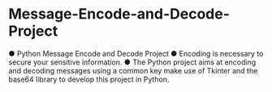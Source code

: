 # Message-Encode-and-Decode-Project
● Python Message Encode and Decode Project ● Encoding is necessary to secure your sensitive information. ● The Python project aims at encoding and decoding messages using a common key make use of Tkinter and the base64 library to develop this project in Python.
